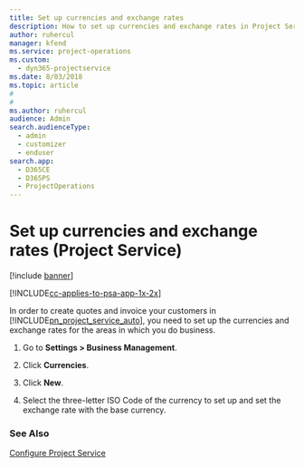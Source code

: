 ```yaml
---
title: Set up currencies and exchange rates
description: How to set up currencies and exchange rates in Project Service
author: ruhercul
manager: kfend
ms.service: project-operations
ms.custom: 
  - dyn365-projectservice
ms.date: 8/03/2018
ms.topic: article
#
#
ms.author: ruhercul
audience: Admin
search.audienceType: 
  - admin
  - customizer
  - enduser
search.app: 
  - D365CE
  - D365PS
  - ProjectOperations
---
```

# Set up currencies and exchange rates (Project Service)

[!include [banner](../includes/psa-now-project-operations.md)]

[!INCLUDE[cc-applies-to-psa-app-1x-2x](../includes/cc-applies-to-psa-app-1x-2x.md)]

In order to create quotes and invoice your customers in [!INCLUDE[pn_project_service_auto](../includes/pn-project-service-auto.md)], you need to set up the currencies and exchange rates for the areas in which you do business.  
  
1.  Go to **Settings > Business Management**.  
  
2.  Click **Currencies**.  
  
3.  Click **New**.  
  
4.  Select the three-letter ISO Code of the currency to set up and set the exchange rate with the base currency.  
  
### See Also  
 [Configure Project Service](../psa/configure.md)
